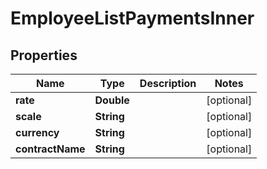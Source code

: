 

# EmployeeListPaymentsInner


## Properties

| Name | Type | Description | Notes |
|------------ | ------------- | ------------- | -------------|
|**rate** | **Double** |  |  [optional] |
|**scale** | **String** |  |  [optional] |
|**currency** | **String** |  |  [optional] |
|**contractName** | **String** |  |  [optional] |



